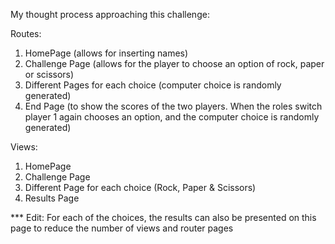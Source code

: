My thought process approaching this challenge:

Routes:

1. HomePage (allows for inserting names)
2. Challenge Page (allows for the player to choose an option of rock, paper or scissors)
3. Different Pages for each choice (computer choice is randomly generated)
4. End Page (to show the scores of the two players. When the roles switch player 1 again chooses an option, and the computer choice is randomly generated)

Views:

1. HomePage
2. Challenge Page
3. Different Page for each choice (Rock, Paper & Scissors)
4. Results Page

\*\*\* Edit: For each of the choices, the results can also be presented on this page to reduce the number of views and router pages
